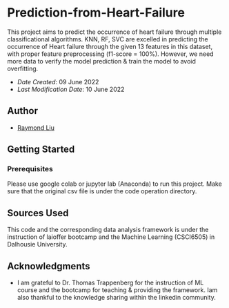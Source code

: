 # Prediction-from-Heart-Failure
This project aims to predict the occurrence of heart failure through multiple classificational algorithms. KNN, RF, SVC are excelled in predicting the occurrence of Heart failure through the given 13 features in this dataset, with proper feature preprocessing (f1-score = 100%). However, we need more data to verify the model prediction & train the model to avoid overfitting.

* *Date Created*: 09 June 2022
* *Last Modification Date*: 10 June 2022

## Author

* [Raymond Liu](mailto:Raymond.Liu@dal.ca)

## Getting Started

### Prerequisites
Please use google colab or jupyter lab (Anaconda) to run this project. Make sure that the original csv file is under the code operation directory.

## Sources Used
This code and the corresponding data analysis framework is under the instruction of laioffer bootcamp and the Machine Learning (CSCI6505) in Dalhousie University.

## Acknowledgments

* I am grateful to Dr. Thomas Trappenberg for the instruction of ML course and the bootcamp for teaching & providing the framework. Iam also thankful to the knowledge sharing within the linkedin community.

